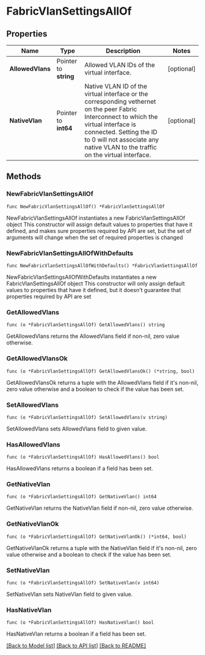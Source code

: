 # FabricVlanSettingsAllOf

## Properties

Name | Type | Description | Notes
------------ | ------------- | ------------- | -------------
**AllowedVlans** | Pointer to **string** | Allowed VLAN IDs of the virtual interface. | [optional] 
**NativeVlan** | Pointer to **int64** | Native VLAN ID of the virtual interface or the corresponding vethernet on the peer Fabric Interconnect to which the virtual interface is connected. Setting the ID to 0 will not associate any native VLAN to the traffic on the virtual interface. | [optional] 

## Methods

### NewFabricVlanSettingsAllOf

`func NewFabricVlanSettingsAllOf() *FabricVlanSettingsAllOf`

NewFabricVlanSettingsAllOf instantiates a new FabricVlanSettingsAllOf object
This constructor will assign default values to properties that have it defined,
and makes sure properties required by API are set, but the set of arguments
will change when the set of required properties is changed

### NewFabricVlanSettingsAllOfWithDefaults

`func NewFabricVlanSettingsAllOfWithDefaults() *FabricVlanSettingsAllOf`

NewFabricVlanSettingsAllOfWithDefaults instantiates a new FabricVlanSettingsAllOf object
This constructor will only assign default values to properties that have it defined,
but it doesn't guarantee that properties required by API are set

### GetAllowedVlans

`func (o *FabricVlanSettingsAllOf) GetAllowedVlans() string`

GetAllowedVlans returns the AllowedVlans field if non-nil, zero value otherwise.

### GetAllowedVlansOk

`func (o *FabricVlanSettingsAllOf) GetAllowedVlansOk() (*string, bool)`

GetAllowedVlansOk returns a tuple with the AllowedVlans field if it's non-nil, zero value otherwise
and a boolean to check if the value has been set.

### SetAllowedVlans

`func (o *FabricVlanSettingsAllOf) SetAllowedVlans(v string)`

SetAllowedVlans sets AllowedVlans field to given value.

### HasAllowedVlans

`func (o *FabricVlanSettingsAllOf) HasAllowedVlans() bool`

HasAllowedVlans returns a boolean if a field has been set.

### GetNativeVlan

`func (o *FabricVlanSettingsAllOf) GetNativeVlan() int64`

GetNativeVlan returns the NativeVlan field if non-nil, zero value otherwise.

### GetNativeVlanOk

`func (o *FabricVlanSettingsAllOf) GetNativeVlanOk() (*int64, bool)`

GetNativeVlanOk returns a tuple with the NativeVlan field if it's non-nil, zero value otherwise
and a boolean to check if the value has been set.

### SetNativeVlan

`func (o *FabricVlanSettingsAllOf) SetNativeVlan(v int64)`

SetNativeVlan sets NativeVlan field to given value.

### HasNativeVlan

`func (o *FabricVlanSettingsAllOf) HasNativeVlan() bool`

HasNativeVlan returns a boolean if a field has been set.


[[Back to Model list]](../README.md#documentation-for-models) [[Back to API list]](../README.md#documentation-for-api-endpoints) [[Back to README]](../README.md)


